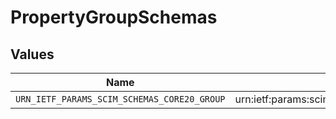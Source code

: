 # PropertyGroupSchemas


## Values

| Name                                        | Value                                       |
| ------------------------------------------- | ------------------------------------------- |
| `URN_IETF_PARAMS_SCIM_SCHEMAS_CORE20_GROUP` | urn:ietf:params:scim:schemas:core:2.0:Group |